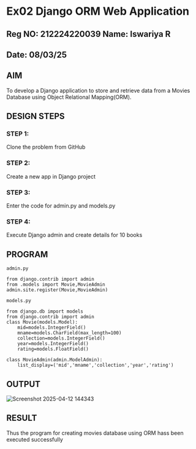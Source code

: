 # Ex02 Django ORM Web Application
## Reg NO: 212224220039 Name: Iswariya R
## Date: 08/03/25
## AIM
To develop a Django application to store and retrieve data from a Movies Database using Object Relational Mapping(ORM).

## DESIGN STEPS

### STEP 1:
Clone the problem from GitHub

### STEP 2:
Create a new app in Django project

### STEP 3:
Enter the code for admin.py and models.py

### STEP 4:
Execute Django admin and create details for 10 books

## PROGRAM
```
admin.py

from django.contrib import admin
from .models import Movie,MovieAdmin
admin.site.register(Movie,MovieAdmin)

models.py

from django.db import models
from django.contrib import admin
class Movie(models.Model):
    mid=models.IntegerField()
    mname=models.CharField(max_length=100)
    collection=models.IntegerField()
    year=models.IntegerField()
    rating=models.FloatField()

class MovieAdmin(admin.ModelAdmin):
    list_display=('mid','mname','collection','year','rating')
```


## OUTPUT
![Screenshot 2025-04-12 144343](https://github.com/user-attachments/assets/d0d93e57-f637-433c-895e-1b9aeb17e8df)



## RESULT
Thus the program for creating movies database using ORM hass been executed successfully
